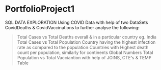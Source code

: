 # PortfolioProject1
SQL DATA EXPLORATION
Using COVID Data with help of two DataSets CovidDeaths & CovidVaccinations to further analyse the following:
> Total Cases vs Total Deaths overall & in a particular country eg. India
> Total Cases vs Total Population
> Country having the highest infection rate as compared to the population
> Countries with Highest death count per population, similarly for continents
> Global Numbers
> Total Population vs Total Vacciantion with help of JOINS, CTE's & TEMP Table
